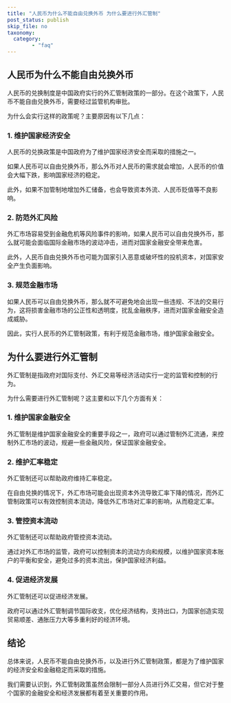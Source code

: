 ```yaml
---
title: "人民币为什么不能自由兑换外币 为什么要进行外汇管制"
post_status: publish
skip_file: no
taxonomy:
  category:
        - "faq"
---
```


## 人民币为什么不能自由兑换外币

人民币的兑换制度是中国政府实行的外汇管制政策的一部分。在这个政策下，人民币不能自由兑换外币，需要经过监管机构审批。

为什么会实行这样的政策呢？主要原因有以下几点：

### 1. 维护国家经济安全

人民币的兑换政策是中国政府为了维护国家经济安全而采取的措施之一。

如果人民币可以自由兑换外币，那么外币对人民币的需求就会增加，人民币的价值会大幅下跌，影响国家经济的稳定。

此外，如果不加管制地增加外汇储备，也会导致资本外流、人民币贬值等不良影响。

### 2. 防范外汇风险

外汇市场容易受到金融危机等风险事件的影响，如果人民币可以自由兑换外币，那么就可能会面临国际金融市场的波动冲击，进而对国家金融安全带来危害。

此外，人民币自由兑换外币也可能为国家引入恶意或破坏性的投机资本，对国家安全产生负面影响。

### 3. 规范金融市场

如果人民币可以自由兑换外币，那么就不可避免地会出现一些违规、不法的交易行为，这将损害金融市场的公正性和透明度，扰乱金融秩序，进而对国家金融安全造成威胁。

因此，实行人民币的外汇管制政策，有利于规范金融市场，维护国家金融安全。

## 为什么要进行外汇管制

外汇管制是指政府对国际支付、外汇交易等经济活动实行一定的监管和控制的行为。

为什么需要进行外汇管制呢？这主要和以下几个方面有关：

### 1. 维护国家金融安全

外汇管制是维护国家金融安全的重要手段之一，政府可以通过管制外汇流通，来控制外汇市场的波动，规避一些金融风险，保证国家金融安全。

### 2. 维护汇率稳定

外汇管制还可以帮助政府维持汇率稳定。

在自由兑换的情况下，外汇市场可能会出现资本外流导致汇率下降的情况，而外汇管制政策可以有效控制资本流动，降低外汇市场对汇率的影响，从而稳定汇率。

### 3. 管控资本流动

外汇管制还可以帮助政府管控资本流动。

通过对外汇市场的监管，政府可以控制资本的流动方向和规模，以维护国家资本账户的平衡和安全，避免过多的资本流出，保护国家经济利益。

### 4. 促进经济发展

外汇管制还可以促进经济发展。

政府可以通过外汇管制调节国际收支，优化经济结构，支持出口，为国家创造实现贸易顺差、通胀压力大等多重利好的经济环境。

## 结论

总体来说，人民币不能自由兑换外币，以及进行外汇管制政策，都是为了维护国家的经济安全和金融稳定而采取的措施。

我们需要认识到，外汇管制政策虽然会限制一部分人员进行外汇交易，但它对于整个国家的金融安全和经济发展都有着至关重要的作用。
